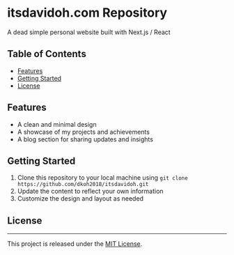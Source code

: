 # itsdavidoh.com Repository

A dead simple personal website built with Next.js / React

## Table of Contents

- [Features](#features)
- [Getting Started](#getting-started)
- [License](#license)

## Features <a name="features"></a>

- A clean and minimal design
- A showcase of my projects and achievements
- A blog section for sharing updates and insights

## Getting Started <a name="getting-started"></a>

1. Clone this repository to your local machine using `git clone https://github.com/dkoh2018/itsdavidoh.git`
2. Update the content to reflect your own information
3. Customize the design and layout as needed

## License <a name="license"></a>

---

This project is released under the [MIT License](https://opensource.org/licenses/MIT).
